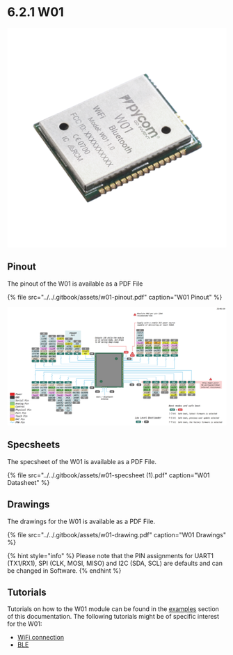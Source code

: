 # 6.2.1 W01

![](../../.gitbook/assets/w01.png)

## Pinout

The pinout of the W01 is available as a PDF File

{% file src="../../.gitbook/assets/w01-pinout.pdf" caption="W01 Pinout" %}

![](../../.gitbook/assets/w01-pinout.png)

## Specsheets

The specsheet of the W01 is available as a PDF File.

{% file src="../../.gitbook/assets/w01-specsheet \(1\).pdf" caption="W01 Datasheet" %}

## Drawings

The drawings for the W01 is available as a PDF File.

{% file src="../../.gitbook/assets/w01-drawing.pdf" caption="W01 Drawings" %}

{% hint style="info" %}
Please note that the PIN assignments for UART1 \(TX1/RX1\), SPI \(CLK, MOSI, MISO\) and I2C \(SDA, SCL\) are defaults and can be changed in Software.
{% endhint %}

## Tutorials

Tutorials on how to the W01 module can be found in the [examples](../../4.-tutorials-and-examples/tutorials.md) section of this documentation. The following tutorials might be of specific interest for the W01:

* [WiFi connection](../../4.-tutorials-and-examples/all/wlan.md)
* [BLE](../../4.-tutorials-and-examples/all/ble.md)

